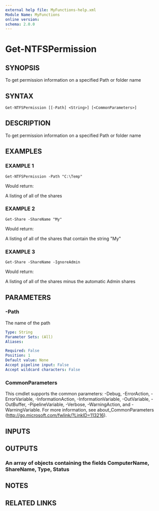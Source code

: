 ```yaml
---
external help file: MyFunctions-help.xml
Module Name: MyFunctions
online version:
schema: 2.0.0
---
```


# Get-NTFSPermission

## SYNOPSIS
To get permission information on a specified Path or folder name

## SYNTAX

```
Get-NTFSPermission [[-Path] <String>] [<CommonParameters>]
```

## DESCRIPTION
To get permission information on a specified Path or folder name

## EXAMPLES

### EXAMPLE 1
```
Get-NTFSPermission -Path "C:\Temp"
```

Would return:

A listing of all of the shares

### EXAMPLE 2
```
Get-Share -ShareName "My"
```

Would return:

A listing of all of the shares that contain the string "My"

### EXAMPLE 3
```
Get-Share -ShareName -IgnoreAdmin
```

Would return:

A listing of all of the shares minus the automatic Admin shares

## PARAMETERS

### -Path
The name of the path

```yaml
Type: String
Parameter Sets: (All)
Aliases:

Required: False
Position: 1
Default value: None
Accept pipeline input: False
Accept wildcard characters: False
```

### CommonParameters
This cmdlet supports the common parameters: -Debug, -ErrorAction, -ErrorVariable, -InformationAction, -InformationVariable, -OutVariable, -OutBuffer, -PipelineVariable, -Verbose, -WarningAction, and -WarningVariable.
For more information, see about_CommonParameters (http://go.microsoft.com/fwlink/?LinkID=113216).

## INPUTS

## OUTPUTS

### An array of objects containing the fields ComputerName, ShareName, Type, Status

## NOTES

## RELATED LINKS
